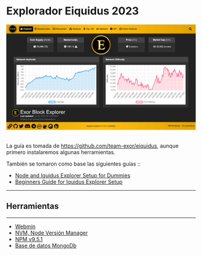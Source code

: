 # Explorador Eiquidus 2023

<img src="img/homepage-1-101-0.png"><br/><br/>

La guía es tomada de https://github.com/team-exor/eiquidus, aunque primero instalaremos algunas herramientas.

También se tomaron como base las siguientes guías ::

* <a href="https://gist.github.com/scottie/b6179c34ce3cf200fcc5d08727a46623" target = _blank>Node and Iquidus Explorer Setup for Dummies</a>
* <a href="https://gist.github.com/samqju/b9fc6c007f083e6429387051e24da1c3" target = _blank>Beginners Guide for Iquidus Explorer Setup</a>


<hr/>

## Herramientas
<hr/>

* <a href="https://webmin.com/" target = _blank>Webmin</a>
* <a href="https://github.com/nvm-sh/nvm" target = _blank>NVM, Node Versión Manager</a>
* <a href=" " target _blank>NPM v9.5.1</a>
* <a href="https://docs.mongodb.org/manual/tutorial/install-mongodb-on-ubuntu/
" target = _blank>Base de datos MongoDb</a>
